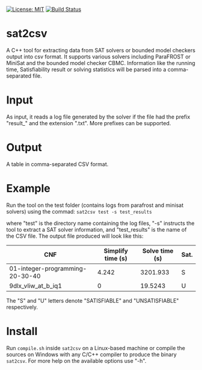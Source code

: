 [![License: MIT](https://img.shields.io/badge/License-MIT-yellow.svg)](https://opensource.org/licenses/MIT)
[![Build Status](https://travis-ci.com/muhos/sat2csv.svg?token=YXUywHfBSpqMqyUKnyT4&branch=main)](https://travis-ci.com/muhos/sat2csv)
# sat2csv
A C++ tool for extracting data from SAT solvers or bounded model checkers output into csv format. It supports various solvers including ParaFROST or MiniSat and the bounded model checker CBMC. Information like the running time, Satisfiability result or solving statistics will be parsed into a comma-separated file.

# Input
As input, it reads a log file generated by the solver if the file had the prefix "result_" and the extension ".txt". More prefixes can be supported.

# Output 
A table in comma-separated CSV format.

# Example
Run the tool on the test folder (contains logs from parafrost and minisat solvers) using the commad: 
   `sat2csv test -s test_results`
   
where "test" is the directory name containing the log files, "-s" instructs the tool to extract a SAT solver information, and "test_results" is the name of the CSV file.
The output file produced will look like this:

CNF|Simplify time (s)|Solve time (s)|Sat.
---|-----------------|--------------|----
01-integer-programming-20-30-40|4.242|3201.933|S
9dlx_vliw_at_b_iq1|0|19.5243|U	

The "S" and "U" letters denote "SATISFIABLE" and "UNSATISFIABLE" respectively.

# Install
Run `compile.sh` inside `sat2csv` on a Linux-based machine or compile the sources on Windows with any C/C++ compiler to produce the binary `sat2csv`. For more help on the available options use "-h". 
